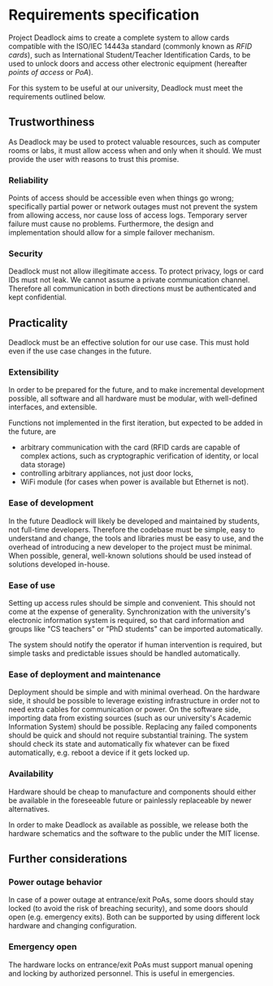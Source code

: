 Requirements specification
==========================

Project Deadlock aims to create a complete system to allow cards compatible with the ISO/IEC 14443a standard (commonly known as *RFID cards*), such as International Student/Teacher Identification Cards, to be used to unlock doors and access other electronic equipment (hereafter *points of access* or *PoA*).

For this system to be useful at our university, Deadlock must meet the requirements outlined below.


Trustworthiness
---------------

As Deadlock may be used to protect valuable resources, such as computer rooms or labs, it must allow access when and only when it should. We must provide the user with reasons to trust this promise.

### Reliability

Points of access should be accessible even when things go wrong; specifically partial power or network outages must not prevent the system from allowing access, nor cause loss of access logs. Temporary server failure must cause no problems. Furthermore, the design and implementation should allow for a simple failover mechanism.

### Security

Deadlock must not allow illegitimate access. To protect privacy, logs or card IDs must not leak. We cannot assume a private communication channel. Therefore all communication in both directions must be authenticated and kept confidential.


Practicality
------------

Deadlock must be an effective solution for our use case. This must hold even if the use case changes in the future.

### Extensibility

In order to be prepared for the future, and to make incremental development possible, all software and all hardware must be modular, with well-defined interfaces, and extensible.

Functions not implemented in the first iteration, but expected to be added in the future, are

- arbitrary communication with the card (RFID cards are capable of complex actions, such as cryptographic verification of identity, or local data storage)
- controlling arbitrary appliances, not just door locks,
- WiFi module (for cases when power is available but Ethernet is not).

### Ease of development

In the future Deadlock will likely be developed and maintained by students, not full-time developers. Therefore the codebase must be simple, easy to understand and change, the tools and libraries must be easy to use, and the overhead of introducing a new developer to the project must be minimal. When possible, general, well-known solutions should be used instead of solutions developed in-house.

### Ease of use

Setting up access rules should be simple and convenient. This should not come at the expense of generality. Synchronization with the university's electronic information system is required, so that card information and groups like "CS teachers" or "PhD students" can be imported automatically.

The system should notify the operator if human intervention is required, but simple tasks and predictable issues should be handled automatically.

### Ease of deployment and maintenance

Deployment should be simple and with minimal overhead. On the hardware side, it should be possible to leverage existing infrastructure in order not to need extra cables for communication or power. On the software side, importing data from existing sources (such as our university's Academic Information System) should be possible. Replacing any failed components should be quick and should not require substantial training. The system should check its state and automatically fix whatever can be fixed automatically, e.g. reboot a device if it gets locked up.

### Availability

Hardware should be cheap to manufacture and components should either be available in the foreseeable future or painlessly replaceable by newer alternatives.

In order to make Deadlock as available as possible, we release both the hardware schematics and the software to the public under the MIT license.


Further considerations
----------------------

### Power outage behavior

In case of a power outage at entrance/exit PoAs, some doors should stay locked (to avoid the risk of breaching security), and some doors should open (e.g. emergency exits). Both can be supported by using different lock hardware and changing configuration.

### Emergency open

The hardware locks on entrance/exit PoAs must support manual opening and locking by authorized personnel. This is useful in emergencies.
